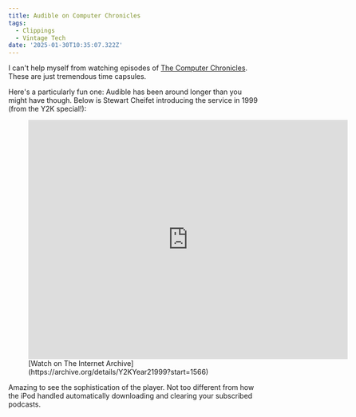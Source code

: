 ```yaml
---
title: Audible on Computer Chronicles
tags:
  - Clippings
  - Vintage Tech
date: '2025-01-30T10:35:07.322Z'
---
```


I can't help myself from watching episodes of [The Computer Chronicles](https://en.wikipedia.org/wiki/Computer_Chronicles). These are just tremendous time capsules.

Here's a particularly fun one: Audible has been around longer than you might have though. Below is Stewart Cheifet introducing the service in 1999 (from the Y2K special!):

<figure>
<iframe src="https://archive.org/embed/Y2KYear21999?start=1566" width="640" height="480" frameborder="0" webkitallowfullscreen="true" mozallowfullscreen="true" allowfullscreen className="internet_archive_video"></iframe>

<figcaption>
[Watch on The Internet Archive](https://archive.org/details/Y2KYear21999?start=1566)
</figcaption>

</figure>

Amazing to see the sophistication of the player. Not too different from how the iPod handled automatically downloading and clearing your subscribed podcasts.
